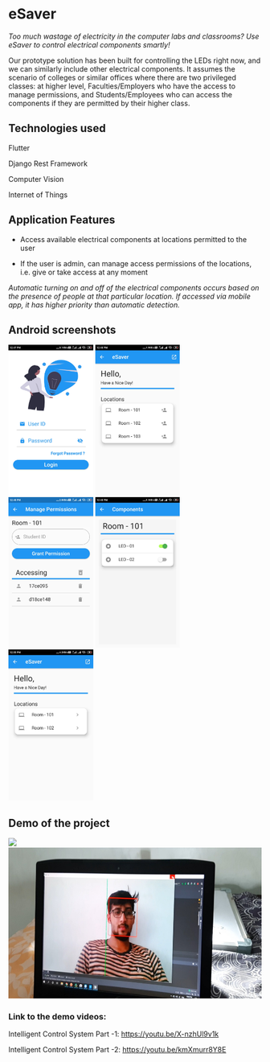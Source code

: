 # eSaver

*Too much wastage of electricity in the computer labs and classrooms? Use eSaver to control electrical components smartly!*

Our prototype solution has been built for controlling the LEDs right now, and we can similarly include other electrical components. It assumes the scenario of colleges or similar offices where there are two privileged classes: at higher level, Faculties/Employers who have the access to manage permissions, and Students/Employees who can access the components if they are permitted by their higher class. 

## Technologies used

Flutter

Django Rest Framework 

Computer Vision 

Internet of Things

## Application Features

* Access available electrical components at locations permitted to the user

* If the user is admin, can manage access permissions of the locations, i.e. give or take access at any moment

*Automatic turning on and off of the electrical components occurs based on the presence of people at that particular location. If accessed via mobile app, it has higher priority than automatic detection.*

## Android screenshots

<img src="screenshots/login_screen.jpg" height="300em" /> <img src="screenshots/faculty_home_screen.jpg" height="300em" /> <img src="screenshots/manage_permissions_screen.jpg" height="300em" /> <img src="screenshots/components_screen.jpg" height="300em" /> <img src="screenshots/student_home_screen.jpg" height="300em" />

## Demo of the project

<img src="screenshots/accessing_via_app.png" height="300em" /> <img src="screenshots/automatic_detection_demo.jpeg" height="300em" />

### Link to the demo videos:

Intelligent Control System Part -1: https://youtu.be/X-nzhUl9v1k

Intelligent Control System Part -2: https://youtu.be/kmXmurr8Y8E

